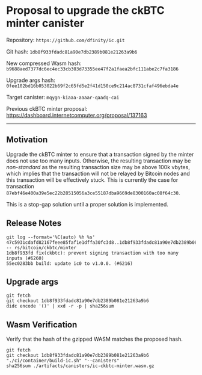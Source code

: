 # Proposal to upgrade the ckBTC minter canister

Repository: `https://github.com/dfinity/ic.git`

Git hash: `1db8f933fdadc81a90e7db2389b081e21263a9b6`

New compressed Wasm hash: `b9688aed7377dc6ec4ec33cb303d73355ee47f2a1faea2bfc111abe2c7fa3186`

Upgrade args hash: `0fee102bd16b053022b69f2c65fd5e2f41d150ce9c214ac8731cfaf496ebda4e`

Target canister: `mqygn-kiaaa-aaaar-qaadq-cai`

Previous ckBTC minter proposal: https://dashboard.internetcomputer.org/proposal/137163

---

## Motivation

Upgrade the ckBTC minter to ensure that a transaction signed by the minter does not use too many inputs.
Otherwise, the resulting transaction may be *non-standard* as the resulting transaction size may be above 100k vbytes,
which implies that the transaction will not be relayed by Bitcoin nodes and this transaction will be effectively stuck.
This is currently the case for transaction `87ebf46e400a39e5ec22b28515056a3ce55187dba9669de8300160ac08f64c30`.

This is a stop-gap solution until a proper solution is implemented.

## Release Notes

```
git log --format='%C(auto) %h %s' 47c5931cdafd82167feee85faf1e1dffa30fc3d8..1db8f933fdadc81a90e7db2389b081e21263a9b6 -- rs/bitcoin/ckbtc/minter
1db8f933fd fix(ckbtc): prevent signing transaction with too many inputs (#6260)
55ec0283bb build: update ic0 to v1.0.0. (#6216)
 ```

## Upgrade args

```
git fetch
git checkout 1db8f933fdadc81a90e7db2389b081e21263a9b6
didc encode '()' | xxd -r -p | sha256sum
```

## Wasm Verification

Verify that the hash of the gzipped WASM matches the proposed hash.

```
git fetch
git checkout 1db8f933fdadc81a90e7db2389b081e21263a9b6
"./ci/container/build-ic.sh" "--canisters"
sha256sum ./artifacts/canisters/ic-ckbtc-minter.wasm.gz
```
